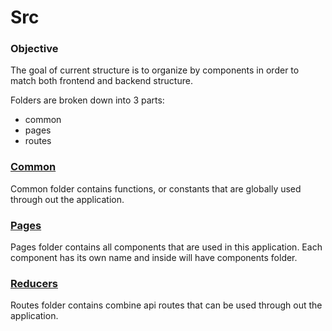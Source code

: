 # Src

### Objective

The goal of current structure is to organize by components in order to match both frontend and backend structure.

Folders are broken down into 3 parts:

- common
- pages
- routes

### [Common](./common/README.md)

Common folder contains functions, or constants that are globally used through out the application.

### [Pages](./pages/README.md)

Pages folder contains all components that are used in this application. Each component has its own name and inside will have components folder.

### [Reducers](./routes/README.md)

Routes folder contains combine api routes that can be used through out the application.

